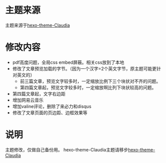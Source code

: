 # 主题来源
主题来源于[hexo-theme-Claudia](https://github.com/Haojen/hexo-theme-Claudia)
# 修改内容
- pdf高度问题，全局css embed屏蔽。相关css放到了本地
- 修改了文章预览加载的字节。（因为一个汉字=2个英文字节，原主题可能更针对英文的）
  - 前三篇文章，预览文字较多时，一定缩放比例下三个块状对不齐的问题。
  - 第四篇文章起，预览文字较多时，一定缩放啊比列下块状较高的问题。
- 第四篇文章起，文字右边距
- 增加网易云音乐
- 增加valine评论，删除了来必力和disqus
- 修改了文章页面的页边距、边框效果等
# 说明
主题修改，仅做自己备份用。
hexo-theme-Claudia主题请移步[hexo-theme-Claudia](https://github.com/Haojen/hexo-theme-Claudia)

